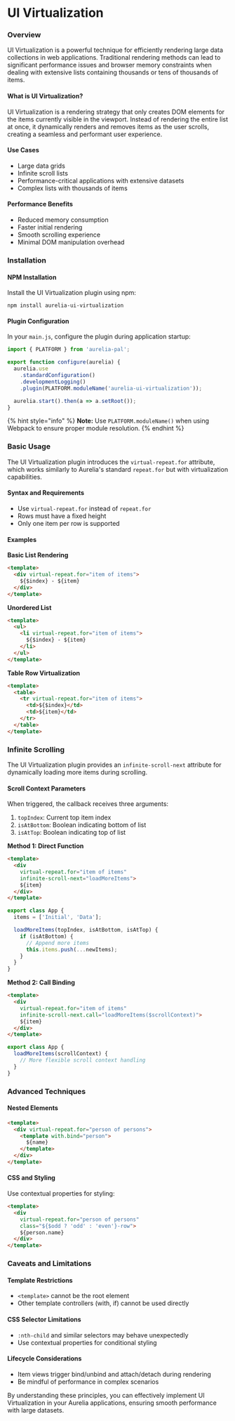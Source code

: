 # UI Virtualization

### Overview

UI Virtualization is a powerful technique for efficiently rendering large data collections in web applications. Traditional rendering methods can lead to significant performance issues and browser memory constraints when dealing with extensive lists containing thousands or tens of thousands of items.

#### What is UI Virtualization?

UI Virtualization is a rendering strategy that only creates DOM elements for the items currently visible in the viewport. Instead of rendering the entire list at once, it dynamically renders and removes items as the user scrolls, creating a seamless and performant user experience.

#### Use Cases

* Large data grids
* Infinite scroll lists
* Performance-critical applications with extensive datasets
* Complex lists with thousands of items

#### Performance Benefits

* Reduced memory consumption
* Faster initial rendering
* Smooth scrolling experience
* Minimal DOM manipulation overhead

### Installation

#### NPM Installation

Install the UI Virtualization plugin using npm:

```shell
npm install aurelia-ui-virtualization
```

#### Plugin Configuration

In your `main.js`, configure the plugin during application startup:

```javascript
import { PLATFORM } from 'aurelia-pal';

export function configure(aurelia) {
  aurelia.use
    .standardConfiguration()
    .developmentLogging()
    .plugin(PLATFORM.moduleName('aurelia-ui-virtualization'));

  aurelia.start().then(a => a.setRoot());
}
```

{% hint style="info" %}
**Note:** Use `PLATFORM.moduleName()` when using Webpack to ensure proper module resolution.
{% endhint %}



### Basic Usage

The UI Virtualization plugin introduces the `virtual-repeat.for` attribute, which works similarly to Aurelia's standard `repeat.for` but with virtualization capabilities.

#### Syntax and Requirements

* Use `virtual-repeat.for` instead of `repeat.for`
* Rows must have a fixed height
* Only one item per row is supported

#### Examples

**Basic List Rendering**

```html
<template>
  <div virtual-repeat.for="item of items">
    ${$index} - ${item}
  </div>
</template>
```

**Unordered List**

```html
<template>
  <ul>
    <li virtual-repeat.for="item of items">
      ${$index} - ${item}
    </li>
  </ul>
</template>
```

**Table Row Virtualization**

```html
<template>
  <table>
    <tr virtual-repeat.for="item of items">
      <td>${$index}</td>
      <td>${item}</td>
    </tr>
  </table>
</template>
```

### Infinite Scrolling

The UI Virtualization plugin provides an `infinite-scroll-next` attribute for dynamically loading more items during scrolling.

#### Scroll Context Parameters

When triggered, the callback receives three arguments:

1. `topIndex`: Current top item index
2. `isAtBottom`: Boolean indicating bottom of list
3. `isAtTop`: Boolean indicating top of list

**Method 1: Direct Function**

```html
<template>
  <div 
    virtual-repeat.for="item of items" 
    infinite-scroll-next="loadMoreItems">
    ${item}
  </div>
</template>
```

```javascript
export class App {
  items = ['Initial', 'Data'];

  loadMoreItems(topIndex, isAtBottom, isAtTop) {
    if (isAtBottom) {
      // Append more items
      this.items.push(...newItems);
    }
  }
}
```

**Method 2: Call Binding**

```html
<template>
  <div 
    virtual-repeat.for="item of items" 
    infinite-scroll-next.call="loadMoreItems($scrollContext)">
    ${item}
  </div>
</template>
```

```javascript
export class App {
  loadMoreItems(scrollContext) {
    // More flexible scroll context handling
  }
}
```

### Advanced Techniques

#### Nested Elements

```html
<template>
  <div virtual-repeat.for="person of persons">
    <template with.bind="person">
      ${name}
    </template>
  </div>
</template>
```

#### CSS and Styling

Use contextual properties for styling:

```html
<template>
  <div 
    virtual-repeat.for="person of persons" 
    class="${$odd ? 'odd' : 'even'}-row">
    ${person.name}
  </div>
</template>
```

### Caveats and Limitations

#### Template Restrictions

* `<template>` cannot be the root element
* Other template controllers (with, if) cannot be used directly

#### CSS Selector Limitations

* `:nth-child` and similar selectors may behave unexpectedly
* Use contextual properties for conditional styling

#### Lifecycle Considerations

* Item views trigger bind/unbind and attach/detach during rendering
* Be mindful of performance in complex scenarios

By understanding these principles, you can effectively implement UI Virtualization in your Aurelia applications, ensuring smooth performance with large datasets.
